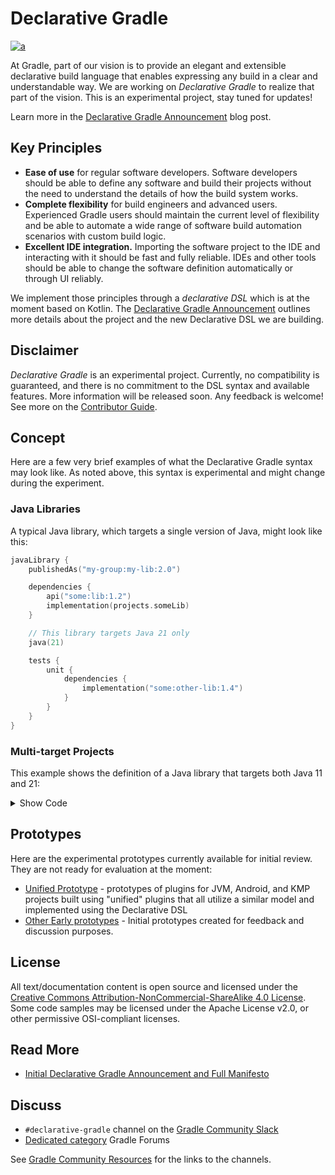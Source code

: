 # Declarative Gradle

[![a](https://img.shields.io/badge/slack-%23declarative_gradle-brightgreen?style=flat&logo=slack)](https://gradle.org/slack-invite)

At Gradle, part of our vision is to provide an elegant and extensible declarative build language
that enables expressing any build in a clear and understandable way.
We are working on _Declarative Gradle_ to realize that part of the vision.
This is an experimental project, stay tuned for updates!

Learn more in the [Declarative Gradle Announcement](https://blog.gradle.org/declarative-gradle)
blog post.

## Key Principles

- **Ease of use** for regular software developers.
  Software developers should be able to define any software and build their projects
  without the need to understand the details of how the build system works.
- **Complete flexibility** for build engineers and advanced users.
  Experienced Gradle users should maintain the current level of flexibility and be able
  to automate a wide range of software build automation scenarios with custom build logic.
- **Excellent IDE integration.**
  Importing the software project to the IDE and interacting with it should be fast and fully reliable.
  IDEs and other tools should be able to change the software definition automatically or through UI reliably.

We implement those principles through a _declarative DSL_ which is at the moment based on Kotlin.
The [Declarative Gradle Announcement](https://blog.gradle.org/declarative-gradle)
outlines more details about the project and the new
Declarative DSL we are building.

## Disclaimer

_Declarative Gradle_ is an experimental project.
Currently, no compatibility is guaranteed, and there is no commitment to the DSL syntax
and available features.
More information will be released soon.
Any feedback is welcome!
See more on the [Contributor Guide](./docs/CONTRIBUTING.md).

<!-- TODO: Add project manifesto -->

## Concept

Here are a few very brief examples of what the Declarative Gradle syntax may look like.
As noted above, this syntax is experimental and might change during the experiment.

### Java Libraries

A typical Java library, which targets a single version of Java, might look like this:

```kotlin
javaLibrary {
    publishedAs("my-group:my-lib:2.0")

    dependencies {
        api("some:lib:1.2")
        implementation(projects.someLib)
    }

    // This library targets Java 21 only
    java(21)

    tests {
        unit {
            dependencies {
                implementation("some:other-lib:1.4")
            }
        }
    }
}
```

### Multi-target Projects

This example shows the definition of a Java library that targets both Java 11 and 21:

<details>
  <summary>Show Code</summary>

```kotlin
// Declare the type of software that the project produces
// There is no plugin application, as Gradle infers this from the "javaLibrary" type definition
javaLibrary {
    // All information about the library is grouped here

    // GroupID/ArtifactID/Version for publishing
    publishedAs("my-group:my-lib:2.0")

    // Common dependencies for all targets
    dependencies {
        api("some:lib:1.2")
        implementation(projects.someLib)
    }

    // A library might have more than one target
    targets {
        // All information about specific targets is grouped here
        
        // Declare Java 11 as a target
        java(11) {
            // Specific information about Java 11 target
            
            // An additional dependency that is used only for Java 11
            dependencies {
                implementation("some:back-port-lib:1.5")
            }
        }

        // Declare Java 21 as a target, with no additional information
        java(21)
    }
    
    tests {
        // All information about the tests is grouped here
        
        unit {
            // Dependencies for the unit tests
            dependencies {
                implementation("some:other-lib:1.4")
            }
        }
    }
}
```

</details>

## Prototypes

Here are the experimental prototypes
currently available for initial review.
They are not ready for evaluation at the moment:

- [Unified Prototype](./unified-prototype/README.md) - prototypes of plugins for JVM, Android, and KMP projects built using "unified" plugins that all utilize a similar model and implemented using the Declarative DSL
- [Other Early prototypes](./early-prototypes/README.md) -
Initial prototypes created for feedback and discussion purposes.

## License

All text/documentation content is open source and licensed under the
[Creative Commons Attribution-NonCommercial-ShareAlike 4.0 License](./LICENSE.txt).
Some code samples may be licensed under the Apache License v2.0,
or other permissive OSI-compliant licenses.

## Read More

- [Initial Declarative Gradle Announcement and Full Manifesto](https://blog.gradle.org/declarative-gradle)

## Discuss

- `#declarative-gradle` channel on the [Gradle Community Slack](https://gradle.org/slack-invite)
- [Dedicated category](https://discuss.gradle.org/c/help-discuss/declarative-gradle/38) Gradle Forums

See [Gradle Community Resources](https://gradle.org/resources/) for the links to the channels.
